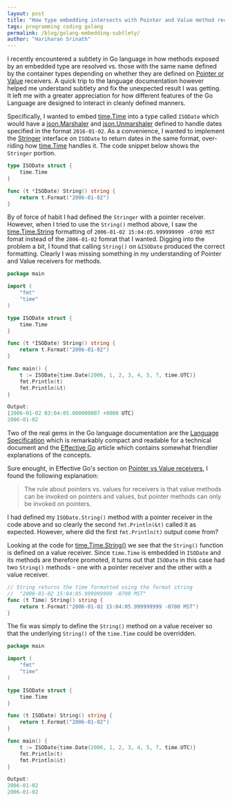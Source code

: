 ```yaml
---
layout: post
title: "How type embedding intersects with Pointer and Value method receivers in Go" 
tags: programming coding golang
permalink: /blog/golang-embedding-subtlety/
author: "Hariharan Srinath"
---
```

I recently encountered a subtlety in Go language in how methods exposed by
an embedded type are resolved vs. those with the same name defined by the 
container types depending on whether they are defined on
[Pointer or Value](https://golang.org/doc/effective_go.html#pointers_vs_values) receivers.
A quick trip to the language documentation however helped me understand subtlety and fix
the unexpected result I was getting. It left me with a greater appreciation for how different
features of the Go Language are designed to interact in cleanly defined manners.

Specifically, I wanted to embed [time.Time](https://golang.org/pkg/time/#Time) into a
type called `ISODate` which would have a [json.Marshaler](https://golang.org/pkg/encoding/json/#Marshaler)
and [json.Unmarshaler](https://golang.org/pkg/encoding/json/#Unmarshaler) defined to handle
dates specified in the format `2016-01-02`. As a convenience, I wanted to implement
the [Stringer](https://golang.org/pkg/fmt/#Stringer) interface on `ISODate` to return 
dates in the same format, over-riding how [time.Time](https://golang.org/pkg/time/#Time.String)
handles it. The code snippet below shows the `Stringer` portion. 

```go
type ISODate struct {
	time.Time
}

func (t *ISODate) String() string {
	return t.Format("2006-01-02")
}
```

By of force of habit I had defined the `Stringer` with a pointer receiver. However, when I 
tried to use the `String()` method above, I saw the [time.Time.String](https://golang.org/pkg/time/#Time.String)
formatting of `2006-01-02 15:04:05.999999999 -0700 MST` fomat instead of the `2006-01-02`
fomrat that I wanted. Digging into the problem a bit, I found that calling `String()` on
`&ISODate` produced the correct formatting. Clearly I was missing something in my understanding
of Pointer and Value receivers for methods.

```go
package main

import (
	"fmt"
	"time"
)

type ISODate struct {
	time.Time
}

func (t *ISODate) String() string {
	return t.Format("2006-01-02")
}

func main() {
	t := ISODate{time.Date(2006, 1, 2, 3, 4, 5, 7, time.UTC)}
	fmt.Println(t)
	fmt.Println(&t)
}

Output:
{2006-01-02 03:04:05.000000007 +0000 UTC}
2006-01-02
```


Two of the real gems in the Go language documentation are the [Language Specification](https://golang.org/ref/spec)
which is remarkably compact and readable for a technical document and the [Effective Go](https://golang.org/doc/effective_go.html)
article which contains somewhat friendlier explanations of the concepts.

Sure enought, in Effective Go's section on [Pointer vs Value receivers](https://golang.org/doc/effective_go.html#pointers_vs_values),
I found the following explanation:

> The rule about pointers vs. values for receivers is that value methods can be invoked on 
> pointers and values, but pointer methods can only be invoked on pointers.

I had defined my `ISODate.String()` method with a pointer receiver in the code above and so clearly the
second `fmt.Println(&t)` called it as expected. However, where did the first `fmt.Println(t)` output
come from?

Looking at the code for [time.Time.String()](https://golang.org/src/time/format.go?s=13317:13346#L417)
we see that the `String()` function is defined on a value receiver. Since `time.Time` is embedded
in `ISODate` and its methods are therefore promoted, it turns out that `ISODate` in this case 
had two `String()` methods - one with a pointer receiver and the other with a value receiver.

```go
// String returns the time formatted using the format string
//	"2006-01-02 15:04:05.999999999 -0700 MST"
func (t Time) String() string {
    return t.Format("2006-01-02 15:04:05.999999999 -0700 MST")
}
```

The fix was simply to define the `String()` method on a value receiver 
so that the underlying `String()` of the `time.Time` could be overridden.

```go
package main

import (
	"fmt"
	"time"
)

type ISODate struct {
	time.Time
}

func (t ISODate) String() string {
	return t.Format("2006-01-02")
}

func main() {
	t := ISODate{time.Date(2006, 1, 2, 3, 4, 5, 7, time.UTC)}
	fmt.Println(t)
	fmt.Println(&t)
}

Output:
2006-01-02
2006-01-02

```